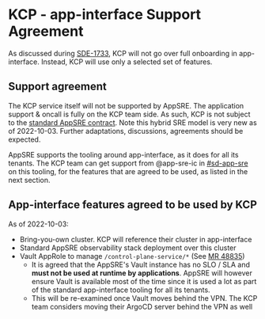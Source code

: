 # KCP - app-interface Support Agreement

As discussed during [SDE-1733](https://issues.redhat.com/browse/SDE-1733), KCP will not go over full onboarding
in app-interface. Instead, KCP will use only a selected set of features.

## Support agreement
The KCP service itself will not be supported by AppSRE. The application support & oncall is fully on the KCP team side. As such, KCP is not subject to the [standard AppSRE contract](https://gitlab.cee.redhat.com/app-sre/contract). Note this hybrid SRE model is very new as of 2022-10-03. Further adaptations, discussions, agreements should be expected.

AppSRE supports the tooling around app-interface, as it does for all its tenants.
The KCP team can get support from @app-sre-ic in [#sd-app-sre](https://coreos.slack.com/archives/CCRND57FW) on this tooling, for the features that are agreed to be used, as listed in the next section. 

## App-interface features agreed to be used by KCP

As of 2022-10-03:
* Bring-you-own cluster. KCP will reference their cluster in app-interface
* Standard AppSRE observability stack deployment over this cluster
* Vault AppRole to manage `/control-plane-service/*` (See [MR 48835](https://gitlab.cee.redhat.com/service/app-interface/-/merge_requests/48835))
  * It is agreed that the AppSRE's Vault instance has no SLO / SLA and **must not be used at runtime by applications**. AppSRE will however ensure Vault is available most of the time since it is used a lot as part of the standard app-interface tooling for all its tenants.
  * This will be re-examined once Vault moves behind the VPN. The KCP team considers moving their ArgoCD server behind the VPN as well
